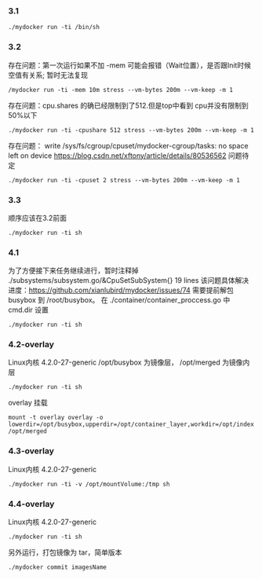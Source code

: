 ### 3.1
```shell script
./mydocker run -ti /bin/sh
```

### 3.2
存在问题：第一次运行如果不加 -mem 可能会报错（Wait位置），是否跟Init时候空值有关系; 暂时无法复现
```shell script
/mydocker run -ti -mem 10m stress --vm-bytes 200m --vm-keep -m 1
```

存在问题：cpu.shares 的确已经限制到了512.但是top中看到 cpu并没有限制到 50%以下
```shell script
./mydocker run -ti -cpushare 512 stress --vm-bytes 200m --vm-keep -m 1 
``` 

存在问题： write /sys/fs/cgroup/cpuset/mydocker-cgroup/tasks: no space left on device
https://blog.csdn.net/xftony/article/details/80536562  问题待定
```shell script
./mydocker run -ti -cpuset 2 stress --vm-bytes 200m --vm-keep -m 1
``` 

### 3.3
顺序应该在3.2前面
```shell script
./mydocker run -ti sh
```

### 4.1
为了方便接下来任务继续进行，暂时注释掉 ./subsystems/subsystem.go/&CpuSetSubSystem{} 19 lines
该问题具体解决进度：https://github.com/xianlubird/mydocker/issues/74
需要提前解包 busybox 到 /root/busybox。 在 ./container/container_proccess.go 中 cmd.dir 设置
```shell script
./mydocker run -ti sh
```

### 4.2-overlay
Linux内核 4.2.0-27-generic
/opt/busybox 为镜像层， /opt/merged 为镜像内层
 
```shell script
./mydocker run -ti sh
```
overlay 挂载
```shell script
mount -t overlay overlay -o lowerdir=/opt/busybox,upperdir=/opt/container_layer,workdir=/opt/index /opt/merged
```

### 4.3-overlay
Linux内核 4.2.0-27-generic

```shell script
./mydocker run -ti -v /opt/mountVolume:/tmp sh
```

### 4.4-overlay
Linux内核 4.2.0-27-generic

```shell script
./mydocker run -ti sh
```
另外运行，打包镜像为 tar，简单版本
```shell script
./mydocker commit imagesName
```